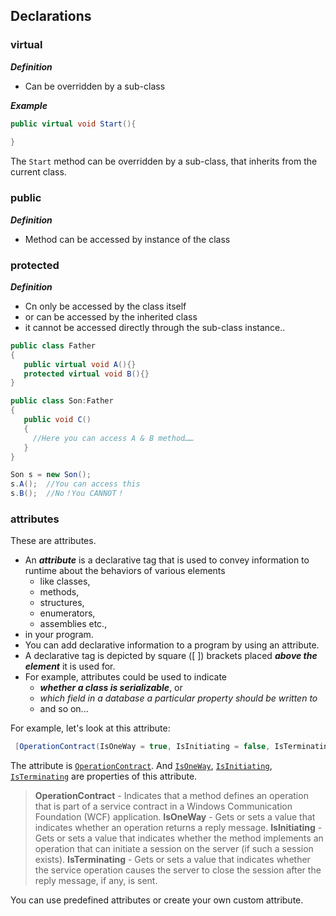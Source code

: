 ## Declarations

### virtual



***Definition***

* Can be overridden by a sub-class



***Example***

```c#
public virtual void Start(){
    
}
```

The `Start` method can be overridden by a sub-class, that inherits from the current class. 

### public

***Definition***

* Method can be accessed by instance of the class



### protected

***Definition***

* Cn only be accessed by the class itself
* or can be accessed by the inherited class
* it cannot be accessed directly through the sub-class instance..



```c#
public class Father
{
   public virtual void A(){}
   protected virtual void B(){}
}

public class Son:Father
{
   public void C()
   {
     //Here you can access A & B method……
   }
}

Son s = new Son();
s.A();  //You can access this
s.B();  //No！You CANNOT！
```



### attributes

These are attributes. 

* An ***attribute*** is a declarative tag that is used to convey information to runtime about the behaviors of various elements 
  * like classes, 
  * methods, 
  * structures, 
  * enumerators, 
  * assemblies etc., 
* in your program. 
* You can add declarative information to a program by using an attribute. 
* A declarative tag is depicted by square ([ ]) brackets placed ***above the element*** it is used for.
* For example, attributes could be used to indicate 
  * ***whether a class is serializable***, or 
  * *which field in a database a particular property should be written to* 
  * and so on...

For example, let's look at this attribute:

```c#
 [OperationContract(IsOneWay = true, IsInitiating = false, IsTerminating = false)]
```

The attribute is [`OperationContract`](https://msdn.microsoft.com/en-us/library/system.servicemodel.operationcontractattribute(v=vs.110).aspx). And [`IsOneWay`](https://msdn.microsoft.com/en-us/library/system.servicemodel.operationcontractattribute.isoneway(v=vs.110).aspx), [`IsInitiating`](https://msdn.microsoft.com/en-us/library/system.servicemodel.operationcontractattribute.isinitiating(v=vs.110).aspx), [`IsTerminating`](https://msdn.microsoft.com/en-us/library/system.servicemodel.operationcontractattribute.isterminating(v=vs.110).aspx) are properties of this attribute.

> **OperationContract** - Indicates that a method defines an operation that is part of a service contract in a Windows Communication Foundation (WCF) application.
> **IsOneWay** - Gets or sets a value that indicates whether an operation returns a reply message.
> **IsInitiating** - Gets or sets a value that indicates whether the method implements an operation that can initiate a session on the server (if such a session exists).
> **IsTerminating** - Gets or sets a value that indicates whether the service operation causes the server to close the session after the reply message, if any, is sent.

You can use predefined attributes or create your own custom attribute.




